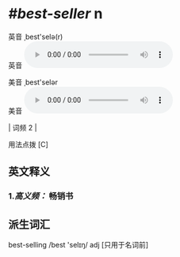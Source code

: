 # ***\#best-seller*** n
英音 ˌbest'selə(r)  
英音
<audio src="./media/best-seller-B.aac" controls="controls"></audio>

美音 ˌbest'selər  
美音
<audio src="./media/best-seller-A.aac" controls="controls"></audio>



| 词频 2 |  

用法点拨  [C]

英文释义
---
### 1.*高义频：* **畅销书**  


派生词汇
---
best-selling /best 'selɪŋ/ adj [只用于名词前]  

